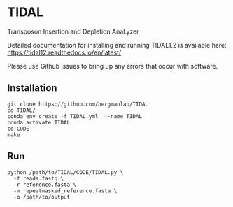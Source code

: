 # TIDAL
Transposon Insertion and Depletion AnaLyzer

Detailed documentation for installing and running TIDAL1.2 is available here:
https://tidal12.readthedocs.io/en/latest/

Please use Github issues to bring up any errors that occur with software.

## Installation
```
git clone https://github.com/bergmanlab/TIDAL
cd TIDAL/
conda env create -f TIDAL.yml  --name TIDAL
conda activate TIDAL
cd CODE
make
```
## Run
```
python /path/to/TIDAL/CODE/TIDAL.py \
  -f reads.fastq \
  -r reference.fasta \
  -m repeatmasked_reference.fasta \
  -o /path/to/output
```

